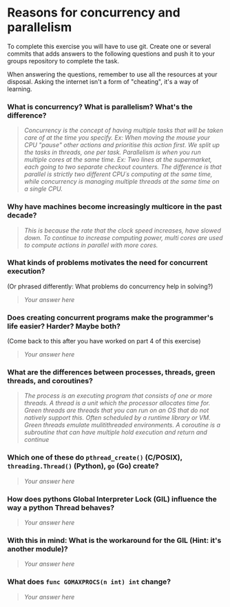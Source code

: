 # Reasons for concurrency and parallelism


To complete this exercise you will have to use git. Create one or several commits that adds answers to the following questions and push it to your groups repository to complete the task.

When answering the questions, remember to use all the resources at your disposal. Asking the internet isn't a form of "cheating", it's a way of learning.

 ### What is concurrency? What is parallelism? What's the difference?
 > *Concurrency is the concept of having multiple tasks that will be taken care of at the time you specify. Ex: When moving the mouse your CPU "pause" other actions and prioritise this action first. We split up the tasks in threads, one
 per task.
 Parallelism is when you run multiple cores at the same time. Ex: Two lines at the supermarket, each going to two separate checkout counters. 
 The difference is that parallel is strictly two different CPU´s computing at the same time, while concurrency is managing multiple threads at the same time on a single CPU.*
 
 ### Why have machines become increasingly multicore in the past decade?
 > *This is because the rate that the clock speed increases, have slowed down. To continue to increase computing power, multi cores are used to compute actions in parallel with more cores.*
 
 ### What kinds of problems motivates the need for concurrent execution?
 (Or phrased differently: What problems do concurrency help in solving?)
 > *Your answer here*
 
 ### Does creating concurrent programs make the programmer's life easier? Harder? Maybe both?
 (Come back to this after you have worked on part 4 of this exercise)
 > *Your answer here*
 
 ### What are the differences between processes, threads, green threads, and coroutines?
 > *The process is an executing program that consists of one or more threads.
 A thread is a unit which the processor allocates time for.
 Green threads are threads that you can run on an OS that do not natively support this. Often scheduled by a runtime library or VM. Green threads emulate mulitithreaded environments.
 A coroutine is a subroutine that can have multiple  hold execution and return and continue*
 
 ### Which one of these do `pthread_create()` (C/POSIX), `threading.Thread()` (Python), `go` (Go) create?
 > *Your answer here*
 
 ### How does pythons Global Interpreter Lock (GIL) influence the way a python Thread behaves?
 > *Your answer here*
 
 ### With this in mind: What is the workaround for the GIL (Hint: it's another module)?
 > *Your answer here*
 
 ### What does `func GOMAXPROCS(n int) int` change? 
 > *Your answer here*
